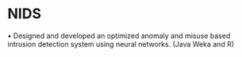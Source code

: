# NIDS
•	Designed and developed an optimized anomaly and misuse based intrusion detection system using neural networks. (Java Weka and R)
